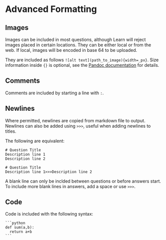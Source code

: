 # Advanced Formatting
## Images
Images can be included in most questions, although Learn will reject images placed in certain locations. 
They can be either local or from the web. If local, images will be encoded in base 64 to be uploaded.

They are included as follows `![alt text](path_to_image){width=_px}`. Size information inside `{}` is optional, see the [Pandoc documentation](https://pandoc.org/MANUAL.html#extension-link_attributes) for details. 

## Comments
Comments are included by starting a line with `:`.

## Newlines
Where permitted, newlines are copied from markdown file to output. Newlines can also be added using `>>>`, useful when adding newlines to titles.

The following are equivalent:
```
# Question Title
Description line 1
Description line 2
```
```
# Question Title
Description line 1>>>Description line 2
```

A blank line can only be inclded between questions or before answers start. To include more blank lines in answers, add a space or use `>>>`.

## Code
Code is included with the following syntax:
````
```python
def sum(a,b):
  return a+b
```
````
